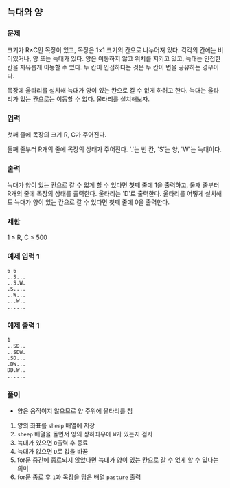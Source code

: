 ## 늑대와 양

### 문제
크기가 R×C인 목장이 있고, 목장은 1×1 크기의 칸으로 나누어져 있다. 각각의 칸에는 비어있거나, 양 또는 늑대가 있다. 양은 이동하지 않고 위치를 지키고 있고, 늑대는 인접한 칸을 자유롭게 이동할 수 있다. 두 칸이 인접하다는 것은 두 칸이 변을 공유하는 경우이다.

목장에 울타리를 설치해 늑대가 양이 있는 칸으로 갈 수 없게 하려고 한다. 늑대는 울타리가 있는 칸으로는 이동할 수 없다. 울타리를 설치해보자.

### 입력
첫째 줄에 목장의 크기 R, C가 주어진다.

둘째 줄부터 R개의 줄에 목장의 상태가 주어진다. '.'는 빈 칸, 'S'는 양, 'W'는 늑대이다.

### 출력
늑대가 양이 있는 칸으로 갈 수 없게 할 수 있다면 첫째 줄에 1을 출력하고, 둘째 줄부터 R개의 줄에 목장의 상태를 출력한다. 울타리는 'D'로 출력한다. 울타리를 어떻게 설치해도 늑대가 양이 있는 칸으로 갈 수 있다면 첫째 줄에 0을 출력한다.

### 제한
1 ≤ R, C ≤ 500

### 예제 입력 1 
```
6 6  
..S...  
..S.W.  
.S....  
..W...  
...W..  
......  
```

### 예제 출력 1 
```
1  
..SD..  
..SDW.  
.SD...  
.DW...  
DD.W..  
......  
```

### 풀이
- 양은 움직이지 않으므로 양 주위에 울타리를 침
1. 양의 좌표를 ```sheep``` 배열에 저장
2. ```sheep``` 배열을 돌면서 양의 상하좌우에 ```W```가 있는지 검사
3. 늑대가 있으면 ```0```출력 후 종료
4. 늑대가 없으면 ```D```로 값을 바꿈
5. for문 중간에 종료되지 않았다면 늑대가 양이 있는 칸으로 갈 수 없게 할 수 있다는 의미
6. for문 종료 후 ```1```과 목장을 담은 배열 ```pasture``` 출력